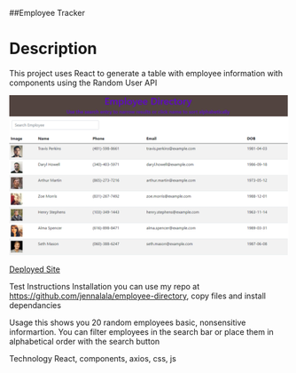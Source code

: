##Employee Tracker

# Description
This project uses React to generate a table with employee information with components using the Random User API

![Employee Directory ScreenShot](public/img/ReactEmployeeDirectoryScreenShot.png)

[Deployed Site](https://jennalala.github.io/employee-directory/)

Test Instructions
Installation
you can use my repo at https://github.com/jennalala/employee-directory, copy files and install dependancies

Usage
this shows you 20 random employees basic, nonsensitive informartion. You can filter employees in the search bar or place them in alphabetical order with the search button

Technology
React, components, axios, css, js

